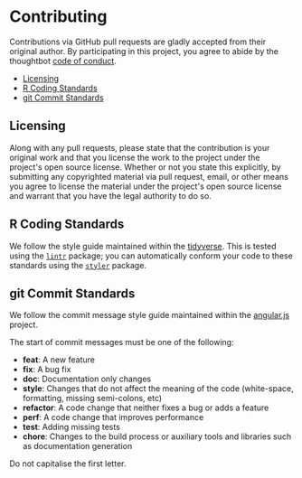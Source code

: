# Contributing

Contributions via GitHub pull requests are gladly accepted from their original author. By participating in this project, you agree to abide by the thoughtbot [code of conduct](https://thoughtbot.com/open-source-code-of-conduct).

* [Licensing](#license)
* [R Coding Standards](#r)
* [git Commit Standards](#git)

## <a name="license"></a> Licensing

Along with any pull requests, please state that the contribution is your original work and that you license the work to the project under the project's open source license. Whether or not you state this explicitly, by submitting any copyrighted material via pull request, email, or other means you agree to license the material under the project's open source license and warrant that you have the legal authority to do so.

## <a name="r"></a> R Coding Standards

We follow the style guide maintained within the [tidyverse](http://style.tidyverse.org). This is tested using the [`lintr`](https://github.com/jimhester/lintr) package; you can automatically conform your code to these standards using the [`styler`](https://github.com/r-lib/styler) package.

## <a name="git"></a> git Commit Standards

We follow the commit message style guide maintained within the [angular.js](https://github.com/angular/angular.js/blob/master/CONTRIBUTING.md#commit) project.

The start of commit messages must be one of the following:

* **feat**: A new feature
* **fix**: A bug fix
* **doc**: Documentation only changes
* **style**: Changes that do not affect the meaning of the code (white-space,
formatting, missing semi-colons, etc)
* **refactor**: A code change that neither fixes a bug or adds a feature
* **perf**: A code change that improves performance
* **test**: Adding missing tests
* **chore**: Changes to the build process or auxiliary tools and libraries such as documentation generation

Do not capitalise the first letter.

